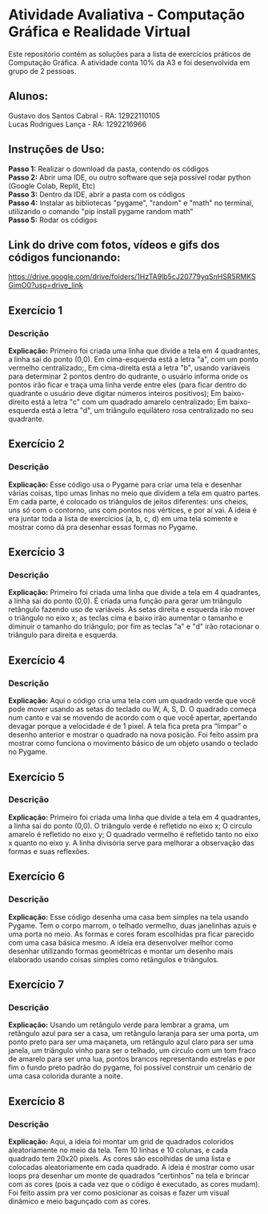 # Atividade Avaliativa - Computação Gráfica e Realidade Virtual

Este repositório contém as soluções para a lista de exercícios práticos de Computação Gráfica. A atividade conta 10% da A3 e foi desenvolvida em grupo de 2 pessoas.

## **Alunos:**  

Gustavo dos Santos Cabral - RA: 12922110105  
Lucas Rodrigues Lança - RA: 1292216966

## Instruções de Uso:
**Passo 1:** Realizar o download da pasta, contendo os códigos  
**Passo 2:** Abrir uma IDE, ou outro software que seja possível rodar python (Google Colab, Replit, Etc)  
**Passo 3:** Dentro da IDE, abrir a pasta com os códigos  
**Passo 4:** Instalar as bibliotecas "pygame", "random" e "math"  no terminal, utilizando o comando "pip install pygame random math"  
**Passo 5:** Rodar os códigos

## Link do drive com fotos, vídeos e gifs dos códigos funcionando:
https://drive.google.com/drive/folders/1HzTA9lb5cJ20779yqSnHSR5RMKSGimO0?usp=drive_link

## Exercício 1   
### Descrição   
**Explicação:** Primeiro foi criada uma linha que divide a tela em 4 quadrantes, a linha sai do ponto (0,0). Em cima-esquerda está a letra "a", com um ponto vermelho centralizado;, Em cima-direita está a letra "b", usando variáveis para determinar 2 pontos dentro do qudrante, o usuário informa onde os pontos irão ficar e traça uma linha verde entre eles (para ficar dentro do quadrante o usuário deve digitar números inteiros positivos); Em baixo-direito está a letra "c" com um quadrado amarelo centralizado; Em baixo-esquerda está a letra "d", um triângulo equilátero rosa centralizado no seu quadrante.

## Exercício 2    
### Descrição
**Explicação:** Esse código usa o Pygame para criar uma tela e desenhar várias coisas, tipo umas linhas no meio que dividem a tela em quatro partes. Em cada parte, é colocado os triângulos de jeitos diferentes: uns cheios, uns só com o contorno, uns com pontos nos vértices, e por aí vai. A ideia é era juntar toda a lista de exercícios (a, b, c, d) em uma tela somente e mostrar como dá pra desenhar essas formas no Pygame.
 
## Exercício 3 
### Descrição   
**Explicação:** Primeiro foi criada uma linha que divide a tela em 4 quadrantes, a linha sai do ponto (0,0). É criada uma função para gerar um triângulo retângulo fazendo uso de variáveis. As setas direita e esquerda irão mover o triângulo no eixo x; as teclas cima e baixo irão aumentar o tamanho e diminuir o tamanho do triângulo; por fim as teclas "a" e "d" irão rotacionar o triângulo para direita e esquerda.

## Exercício 4   
### Descrição   
**Explicação:** Aqui o código cria uma tela com um quadrado verde que você pode mover usando as setas do teclado ou W, A, S, D. O quadrado começa num canto e vai se movendo de acordo com o que você apertar, apertando devagar porque a velocidade é de 1 pixel. A tela fica preta pra “limpar” o desenho anterior e mostrar o quadrado na nova posição. Foi feito assim pra mostrar como funciona o movimento básico de um objeto usando o teclado no Pygame.

## Exercício 5   
### Descrição   
**Explicação:** Primeiro foi criada uma linha que divide a tela em 4 quadrantes, a linha sai do ponto (0,0). O triângulo verde é refletido no eixo x; O circulo amarelo é refletido no eixo y; O quadrado vermelho é refletido tanto no eixo x quanto no eixo y. A linha divisória serve para melhorar a observação das formas e suas reflexões. 

## Exercício 6   
### Descrição   
**Explicação:** Esse código desenha uma casa bem simples na tela usando Pygame. Tem o corpo marrom, o telhado vermelho, duas janelinhas azuis e uma porta no meio. As formas e cores foram escolhidas pra ficar parecido com uma casa básica mesmo. A ideia era desenvolver melhor como desenhar utilizando formas geométricas e montar um desenho mais elaborado usando coisas simples como retângulos e triângulos. 

## Exercício 7   
### Descrição   
**Explicação:** Usando um retângulo verde para lembrar a grama, um retângulo azul para ser a casa, um retângulo laranja para ser uma porta, um ponto preto para ser uma maçaneta, um retângulo azul claro para ser uma janela, um triângulo vinho para ser o telhado, um circulo com um tom fraco de amarelo para ser uma lua, pontos brancos representando estrelas e por fim o fundo preto padrão do pygame, foi possível construir um cenário de uma casa colorida durante a noite.

## Exercício 8   
### Descrição   
**Explicação:** Aqui, a ideia foi montar um grid de quadrados coloridos aleatoriamente no meio da tela. Tem 10 linhas e 10 colunas, e cada quadrado tem 20x20 pixels. As cores são escolhidas de uma lista e colocadas aleatoriamente em cada quadrado. A ideia é mostrar como usar loops pra desenhar um monte de quadrados “certinhos” na tela e brincar com as cores (pois a cada vez que o código é executado, as cores mudam). Foi feito assim pra ver como posicionar as coisas e fazer um visual dinâmico e meio bagunçado com as cores.
